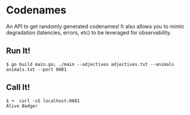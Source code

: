 # Codenames

An API to get randomly generated codenames! It also allows you to mimic degradation (latencies, errors, etc) to be leveraged for observability.  


## Run It!

    $ go build main.go; ./main --adjectives adjectives.txt --animals animals.txt --port 8081
    
## Call It!

    $ ➜  curl -sS localhost:8081
    Alive Badger
    
